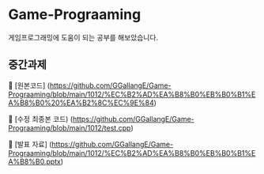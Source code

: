# Game-Prograaming
게임프로그래밍에 도움이 되는 공부를 해보았습니다.







## 중간과제
🙌 [원본코드] (https://github.com/GGallangE/Game-Prograaming/blob/main/1012/%EC%B2%AD%EA%B8%B0%EB%B0%B1%EA%B8%B0%20%EA%B2%8C%EC%9E%84)

🙌 [수정 최종본 코드) (https://github.com/GGallangE/Game-Prograaming/blob/main/1012/test.cpp)

🙌 [발표 자료] (https://github.com/GGallangE/Game-Prograaming/blob/main/1012/%EC%B2%AD%EA%B8%B0%EB%B0%B1%EA%B8%B0.pptx)
